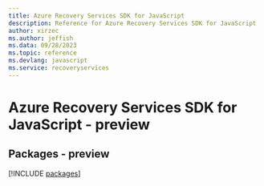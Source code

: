 ```yaml
---
title: Azure Recovery Services SDK for JavaScript
description: Reference for Azure Recovery Services SDK for JavaScript
author: xirzec
ms.author: jeffish
ms.data: 09/28/2023
ms.topic: reference
ms.devlang: javascript
ms.service: recoveryservices
---
```

# Azure Recovery Services SDK for JavaScript - preview
## Packages - preview
[!INCLUDE [packages](recovery-services-index.md)]